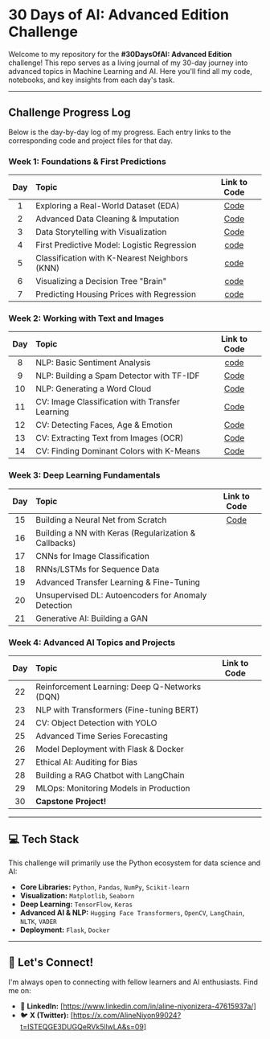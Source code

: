 # 30 Days of AI: Advanced Edition Challenge

Welcome to my repository for the **#30DaysOfAI: Advanced Edition** challenge! This repo serves as a living journal of my 30-day journey into advanced topics in Machine Learning and AI. Here you'll find all my code, notebooks, and key insights from each day's task.

---

##  Challenge Progress Log

Below is the day-by-day log of my progress. Each entry links to the corresponding code and project files for that day.
### Week 1: Foundations & First Predictions

| Day | Topic | Link to Code |
|:---:|:---|:---:|
| 1 | Exploring a Real-World Dataset (EDA) | [Code](Day1.py) |
| 2 | Advanced Data Cleaning & Imputation | [Code](Day2.py) |
| 3 | Data Storytelling with Visualization | [Code](Day3.py) |
| 4 | First Predictive Model: Logistic Regression | [code](Day4.py) |
| 5 | Classification with K-Nearest Neighbors (KNN) |[code](Day5.py) |
| 6 | Visualizing a Decision Tree "Brain" |[code](Day6.py)|
| 7 | Predicting Housing Prices with Regression |[code](Day7.py) |

### Week 2: Working with Text and Images

| Day | Topic | Link to Code |
|:---:|:---|:---:|
| 8 | NLP: Basic Sentiment Analysis |[code](Day8.py) |
| 9 | NLP: Building a Spam Detector with TF-IDF |[Code](Day9.py) |
| 10 | NLP: Generating a Word Cloud |[Code](Day10.py) |
| 11 | CV: Image Classification with Transfer Learning |[Code](Day11.py) |
| 12 | CV: Detecting Faces, Age & Emotion | [Code](Day12.py)|
| 13 | CV: Extracting Text from Images (OCR) |[Code](Day13.py)  |
| 14 | CV: Finding Dominant Colors with K-Means |[Code](Day14.py) |

### Week 3: Deep Learning Fundamentals

| Day | Topic | Link to Code |
|:---:|:---|:---:|
| 15 | Building a Neural Net from Scratch |[Code](Day15.py) |
| 16 | Building a NN with Keras (Regularization & Callbacks) | |
| 17 | CNNs for Image Classification | |
| 18 | RNNs/LSTMs for Sequence Data | |
| 19 | Advanced Transfer Learning & Fine-Tuning | |
| 20 | Unsupervised DL: Autoencoders for Anomaly Detection | |
| 21 | Generative AI: Building a GAN | |

### Week 4: Advanced AI Topics and Projects

| Day | Topic | Link to Code |
|:---:|:---|:---:|
| 22 | Reinforcement Learning: Deep Q-Networks (DQN) | |
| 23 | NLP with Transformers (Fine-tuning BERT) | |
| 24 | CV: Object Detection with YOLO | |
| 25 | Advanced Time Series Forecasting | |
| 26 | Model Deployment with Flask & Docker | |
| 27 | Ethical AI: Auditing for Bias | |
| 28 | Building a RAG Chatbot with LangChain | |
| 29 | MLOps: Monitoring Models in Production | |
| 30 | **Capstone Project!** | |


---

## 💻 Tech Stack

This challenge will primarily use the Python ecosystem for data science and AI:

- **Core Libraries:** `Python`, `Pandas`, `NumPy`, `Scikit-learn`
- **Visualization:** `Matplotlib`, `Seaborn`
- **Deep Learning:** `TensorFlow`, `Keras`
- **Advanced AI & NLP:** `Hugging Face Transformers`, `OpenCV`, `LangChain`, `NLTK`, `VADER`
- **Deployment:** `Flask`, `Docker`

---

## 🔗 Let's Connect!

I'm always open to connecting with fellow learners and AI enthusiasts. Find me on:

- 💼 **LinkedIn:** [https://www.linkedin.com/in/aline-niyonizera-47615937a/]
- 🐦 **X (Twitter):** [https://x.com/AlineNiyon99024?t=ISTEQGE3DUGQeRVk5llwLA&s=09]

